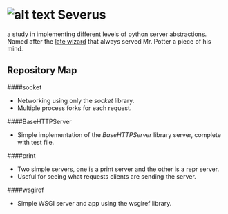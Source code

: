 ![alt text](https://raw.github.com/stoneG/severus/master/potion.png "This is more interesting then a picture of a server")
Severus
=======
a study in implementing different levels of python server abstractions. Named
after the [late wizard](http://en.wikipedia.org/wiki/Severus_Snape) that always served Mr. Potter a piece of his mind.

Repository Map
--------------
####socket
* Networking using only the *socket* library.
* Multiple process forks for each request.

####BaseHTTPServer
* Simple implementation of the *BaseHTTPServer* library server, complete with
  test file.

####print
* Two simple servers, one is a print server and the other is a repr server.
* Useful for seeing what requests clients are sending the server.

####wsgiref
* Simple WSGI server and app using the wsgiref library.
